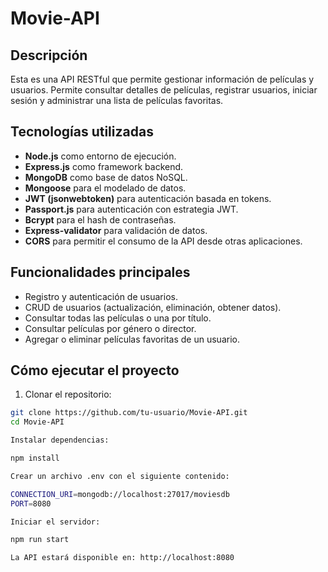 # Movie-API

## Descripción

Esta es una API RESTful que permite gestionar información de películas y usuarios. Permite consultar detalles de películas, registrar usuarios, iniciar sesión y administrar una lista de películas favoritas.

## Tecnologías utilizadas

- **Node.js** como entorno de ejecución.
- **Express.js** como framework backend.
- **MongoDB** como base de datos NoSQL.
- **Mongoose** para el modelado de datos.
- **JWT (jsonwebtoken)** para autenticación basada en tokens.
- **Passport.js** para autenticación con estrategia JWT.
- **Bcrypt** para el hash de contraseñas.
- **Express-validator** para validación de datos.
- **CORS** para permitir el consumo de la API desde otras aplicaciones.

## Funcionalidades principales

- Registro y autenticación de usuarios.
- CRUD de usuarios (actualización, eliminación, obtener datos).
- Consultar todas las películas o una por título.
- Consultar películas por género o director.
- Agregar o eliminar películas favoritas de un usuario.

## Cómo ejecutar el proyecto

1. Clonar el repositorio:
```bash
git clone https://github.com/tu-usuario/Movie-API.git
cd Movie-API

Instalar dependencias:

npm install

Crear un archivo .env con el siguiente contenido:

CONNECTION_URI=mongodb://localhost:27017/moviesdb
PORT=8080

Iniciar el servidor:

npm run start

La API estará disponible en: http://localhost:8080

